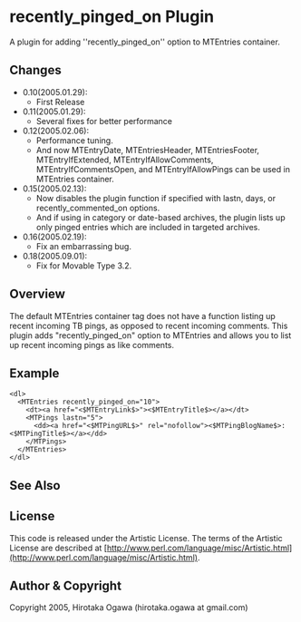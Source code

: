 # recently_pinged_on Plugin

A plugin for adding ''recently_pinged_on'' option to MTEntries container.

## Changes

 * 0.10(2005.01.29):
   * First Release
 * 0.11(2005.01.29):
   * Several fixes for better performance
 * 0.12(2005.02.06):
   * Performance tuning.
   * And now MTEntryDate, MTEntriesHeader, MTEntriesFooter, MTEntryIfExtended, MTEntryIfAllowComments, MTEntryIfCommentsOpen, and MTEntryIfAllowPings can be used in MTEntries container.
 * 0.15(2005.02.13):
   * Now disables the plugin function if specified with lastn, days, or recently_commented_on options.
   * And if using in category or date-based archives, the plugin lists up only pinged entries which are included in targeted archives.
 * 0.16(2005.02.19):
   * Fix an embarrassing bug.
 * 0.18(2005.09.01):
   * Fix for Movable Type 3.2.

## Overview

The default MTEntries container tag does not have a function listing up recent incoming TB pings, as opposed to recent incoming comments.  This plugin adds "recently_pinged_on" option to MTEntries and allows you to list up recent incoming pings as like comments.

## Example

    <dl>
      <MTEntries recently_pinged_on="10">
        <dt><a href="<$MTEntryLink$>"><$MTEntryTitle$></a></dt>
        <MTPings lastn="5">
          <dd><a href="<$MTPingURL$>" rel="nofollow"><$MTPingBlogName$>: <$MTPingTitle$></a></dd>
        </MTPings>
      </MTEntries>
    </dl>

## See Also

## License

This code is released under the Artistic License. The terms of the Artistic License are described at [http://www.perl.com/language/misc/Artistic.html](http://www.perl.com/language/misc/Artistic.html).

## Author & Copyright

Copyright 2005, Hirotaka Ogawa (hirotaka.ogawa at gmail.com)
